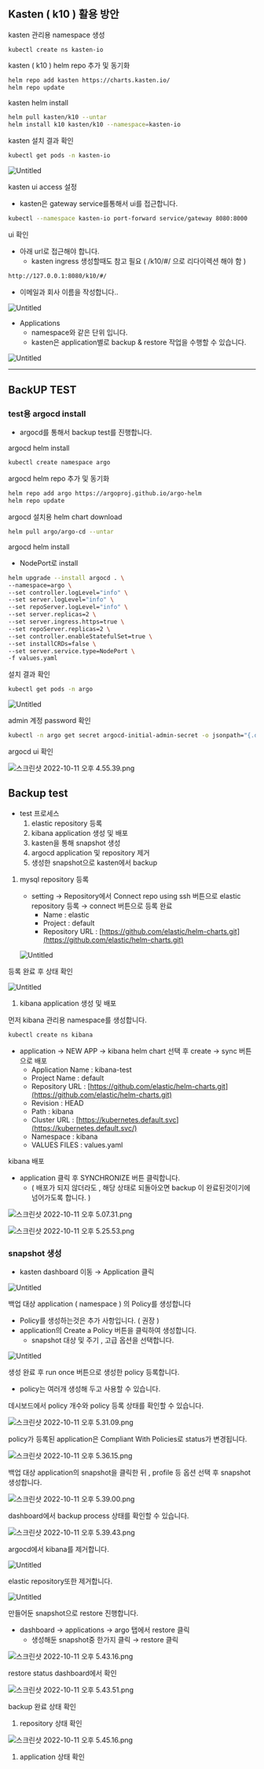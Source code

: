 # 

## Kasten ( k10 ) 활용 방안

kasten 관리용 namespace 생성

```bash
kubectl create ns kasten-io
```

kasten ( k10 ) helm repo 추가 및 동기화

```bash
helm repo add kasten https://charts.kasten.io/
helm repo update
```

kasten helm install

```bash
helm pull kasten/k10 --untar
helm install k10 kasten/k10 --namespace=kasten-io
```

kasten 설치 결과 확인

```bash
kubectl get pods -n kasten-io
```

![Untitled](https://s3-us-west-2.amazonaws.com/secure.notion-static.com/5810d1ed-d8ca-4491-aa22-2480558bd6ef/Untitled.png)

kasten ui access 설정 

- kasten은 gateway service를통해서 ui를 접근합니다.

```bash
kubectl --namespace kasten-io port-forward service/gateway 8080:8000
```

ui 확인

- 아래 url로 접근해야 합니다.
    - kasten ingress 생성할때도 참고 필요 ( /k10/#/ 으로 리다이렉션 해야 함 )

```bash
http://127.0.0.1:8080/k10/#/
```

- 이메일과 회사 이름을 작성합니다..

![Untitled](https://s3-us-west-2.amazonaws.com/secure.notion-static.com/6bf1482d-f60c-42c3-8c27-2d35e316a0bc/Untitled.png)

- Applications
    - namespace와 같은 단위 입니다.
    - kasten은 application별로 backup & restore 작업을 수행할 수 있습니다.

![Untitled](https://s3-us-west-2.amazonaws.com/secure.notion-static.com/9075398b-fc8e-4c7f-a0c9-91b8237cc5c5/Untitled.png)

---

## BackUP TEST

### test용 argocd install

- argocd를 통해서 backup test를 진행합니다.

argocd helm install

```bash
kubectl create namespace argo
```

argocd helm repo 추가 및 동기화

```bash
helm repo add argo https://argoproj.github.io/argo-helm
helm repo update
```

argocd 설치용  helm chart download

```bash
helm pull argo/argo-cd --untar
```

argocd helm install

- NodePort로 install

```bash
helm upgrade --install argocd . \
--namespace=argo \
--set controller.logLevel="info" \
--set server.logLevel="info" \
--set repoServer.logLevel="info" \
--set server.replicas=2 \
--set server.ingress.https=true \
--set repoServer.replicas=2 \
--set controller.enableStatefulSet=true \
--set installCRDs=false \
--set server.service.type=NodePort \
-f values.yaml
```

설치 결과 확인

```bash
kubectl get pods -n argo
```

![Untitled](https://s3-us-west-2.amazonaws.com/secure.notion-static.com/9d99729e-d6de-4c83-a88e-2e2ee3855166/Untitled.png)

admin 계정 password 확인

```bash
kubectl -n argo get secret argocd-initial-admin-secret -o jsonpath="{.data.password}" | base64 -d
```

argocd ui 확인

![스크린샷 2022-10-11 오후 4.55.39.png](https://s3-us-west-2.amazonaws.com/secure.notion-static.com/3b8640e5-97a8-4ae6-9c5a-a5c2f5b3c9be/%E1%84%89%E1%85%B3%E1%84%8F%E1%85%B3%E1%84%85%E1%85%B5%E1%86%AB%E1%84%89%E1%85%A3%E1%86%BA_2022-10-11_%E1%84%8B%E1%85%A9%E1%84%92%E1%85%AE_4.55.39.png)

## Backup test

- test 프로세스
    1. elastic repository 등록
    2. kibana application 생성 및 배포
    3. kasten을 통해 snapshot 생성
    4. argocd application 및 repository 제거
    5. 생성한 snapshot으로 kasten에서 backup

1. mysql repository 등록
    - setting → Repository에서 Connect repo using ssh 버튼으로 elastic repository 등록 → connect 버튼으로 등록 완료
        - Name : elastic
        - Project : default
        - Repository URL : [https://github.com/elastic/helm-charts.git](https://github.com/elastic/helm-charts.git)
    
    ![Untitled](https://s3-us-west-2.amazonaws.com/secure.notion-static.com/991b48ad-47c6-428e-9be5-1c514302001c/Untitled.png)
    

등록 완료 후 상태 확인

![Untitled](https://s3-us-west-2.amazonaws.com/secure.notion-static.com/bd8d69ae-2141-4705-ad33-777862370c03/Untitled.png)

1. kibana application 생성 및 배포

먼저 kibana 관리용 namespace를 생성합니다.

```bash
kubectl create ns kibana
```

- application → NEW APP → kibana helm chart 선택 후 create → sync 버튼으로 배포
    - Application Name : kibana-test
    - Project Name : default
    - Repository URL : [https://github.com/elastic/helm-charts.git](https://github.com/elastic/helm-charts.git)
    - Revision : HEAD
    - Path : kibana
    - Cluster URL : [https://kubernetes.default.svc](https://kubernetes.default.svc/)
    - Namespace : kibana
    - VALUES FILES : values.yaml

kibana 배포 

- application 클릭 후 SYNCHRONIZE 버튼 클릭합니다.
    - ( 배포가 되지 않더라도 , 해당 상태로 되돌아오면 backup 이 완료된것이기에 넘어가도록 합니다. )

![스크린샷 2022-10-11 오후 5.07.31.png](https://s3-us-west-2.amazonaws.com/secure.notion-static.com/6934d4cf-2c53-492a-ba18-3262e52a6943/%E1%84%89%E1%85%B3%E1%84%8F%E1%85%B3%E1%84%85%E1%85%B5%E1%86%AB%E1%84%89%E1%85%A3%E1%86%BA_2022-10-11_%E1%84%8B%E1%85%A9%E1%84%92%E1%85%AE_5.07.31.png)

![스크린샷 2022-10-11 오후 5.25.53.png](https://s3-us-west-2.amazonaws.com/secure.notion-static.com/d018558c-b6bb-4d45-a333-ce3237f73b31/%E1%84%89%E1%85%B3%E1%84%8F%E1%85%B3%E1%84%85%E1%85%B5%E1%86%AB%E1%84%89%E1%85%A3%E1%86%BA_2022-10-11_%E1%84%8B%E1%85%A9%E1%84%92%E1%85%AE_5.25.53.png)

### snapshot 생성

- kasten dashboard 이동 → Application 클릭

![Untitled](https://s3-us-west-2.amazonaws.com/secure.notion-static.com/e4554458-56ad-48af-bf81-e0eac281dbc4/Untitled.png)

백업 대상 application ( namespace ) 의 Policy를 생성합니다

- Policy를 생성하는것은 추가 사항입니다. ( 권장 )
- application의 Create a Policy 버튼을 클릭하여 생성합니다.
    - snapshot 대상 및 주기 , 고급 옵션을 선택합니다.

![Untitled](https://s3-us-west-2.amazonaws.com/secure.notion-static.com/ac5b1833-a9e9-4348-b362-c144fa01fb96/Untitled.png)

생성 완료 후 run once 버튼으로 생성한 policy 등록합니다.

- policy는 여러개 생성해 두고 사용할 수 있습니다.

데시보드에서 policy 개수와 policy 등록 상태를 확인할 수 있습니다.

![스크린샷 2022-10-11 오후 5.31.09.png](https://s3-us-west-2.amazonaws.com/secure.notion-static.com/a236e4e4-c837-4ca0-a926-f6adaa0bf05c/%E1%84%89%E1%85%B3%E1%84%8F%E1%85%B3%E1%84%85%E1%85%B5%E1%86%AB%E1%84%89%E1%85%A3%E1%86%BA_2022-10-11_%E1%84%8B%E1%85%A9%E1%84%92%E1%85%AE_5.31.09.png)

policy가 등록된 application은 Compliant With Policies로 status가 변경됩니다.

![스크린샷 2022-10-11 오후 5.36.15.png](https://s3-us-west-2.amazonaws.com/secure.notion-static.com/bb300d30-27fe-4416-be70-ad9bda6400c7/%E1%84%89%E1%85%B3%E1%84%8F%E1%85%B3%E1%84%85%E1%85%B5%E1%86%AB%E1%84%89%E1%85%A3%E1%86%BA_2022-10-11_%E1%84%8B%E1%85%A9%E1%84%92%E1%85%AE_5.36.15.png)

 백업 대상 application의 snapshot을 클릭한 뒤 , profile 등 옵션 선택 후 snapshot 생성합니다.

![스크린샷 2022-10-11 오후 5.39.00.png](https://s3-us-west-2.amazonaws.com/secure.notion-static.com/ae820215-a5e0-4fc2-96ae-10d19f251c99/%E1%84%89%E1%85%B3%E1%84%8F%E1%85%B3%E1%84%85%E1%85%B5%E1%86%AB%E1%84%89%E1%85%A3%E1%86%BA_2022-10-11_%E1%84%8B%E1%85%A9%E1%84%92%E1%85%AE_5.39.00.png)

dashboard에서 backup process 상태를 확인할 수 있습니다.

![스크린샷 2022-10-11 오후 5.39.43.png](https://s3-us-west-2.amazonaws.com/secure.notion-static.com/0b90ff29-b3f5-411f-b19d-5d0895a65c53/%E1%84%89%E1%85%B3%E1%84%8F%E1%85%B3%E1%84%85%E1%85%B5%E1%86%AB%E1%84%89%E1%85%A3%E1%86%BA_2022-10-11_%E1%84%8B%E1%85%A9%E1%84%92%E1%85%AE_5.39.43.png)

argocd에서 kibana를 제거합니다.

![Untitled](https://s3-us-west-2.amazonaws.com/secure.notion-static.com/888273d3-2117-45fe-b461-f75ea2274ebe/Untitled.png)

elastic repository또한 제거합니다.

![Untitled](https://s3-us-west-2.amazonaws.com/secure.notion-static.com/697e6df4-0cd7-4f86-b22c-fe07f296495b/Untitled.png)

만들어둔 snapshot으로 restore 진행합니다.

- dashboard → applications → argo 탭에서 restore 클릭
    - 생성해둔 snapshot중 한가지 클릭 → restore 클릭

![스크린샷 2022-10-11 오후 5.43.16.png](https://s3-us-west-2.amazonaws.com/secure.notion-static.com/9abc8ac2-cd16-4a94-9a09-d8193517fe2d/%E1%84%89%E1%85%B3%E1%84%8F%E1%85%B3%E1%84%85%E1%85%B5%E1%86%AB%E1%84%89%E1%85%A3%E1%86%BA_2022-10-11_%E1%84%8B%E1%85%A9%E1%84%92%E1%85%AE_5.43.16.png)

restore status dashboard에서 확인

![스크린샷 2022-10-11 오후 5.43.51.png](https://s3-us-west-2.amazonaws.com/secure.notion-static.com/fffbb6f3-5c5e-4ba7-a948-a27ba6798318/%E1%84%89%E1%85%B3%E1%84%8F%E1%85%B3%E1%84%85%E1%85%B5%E1%86%AB%E1%84%89%E1%85%A3%E1%86%BA_2022-10-11_%E1%84%8B%E1%85%A9%E1%84%92%E1%85%AE_5.43.51.png)

backup 완료 상태 확인

1. repository 상태 확인

![스크린샷 2022-10-11 오후 5.45.16.png](https://s3-us-west-2.amazonaws.com/secure.notion-static.com/3bfbe77b-3586-40f5-89f6-bc90ab206373/%E1%84%89%E1%85%B3%E1%84%8F%E1%85%B3%E1%84%85%E1%85%B5%E1%86%AB%E1%84%89%E1%85%A3%E1%86%BA_2022-10-11_%E1%84%8B%E1%85%A9%E1%84%92%E1%85%AE_5.45.16.png)

1. application 상태 확인